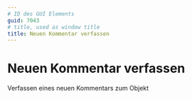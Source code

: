 ```yaml
---
# ID des GUI Elements
guid: 7043
# title, used as window title
title: Neuen Kommentar verfassen
---
```


# Neuen Kommentar verfassen

Verfassen eines neuen Kommentars zum Objekt

